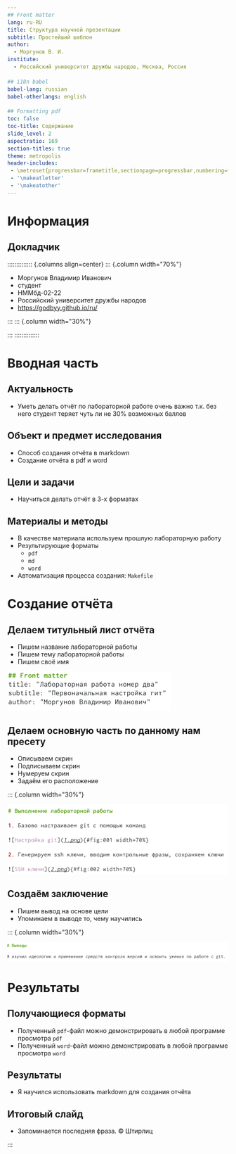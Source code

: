 ```yaml
---
## Front matter
lang: ru-RU
title: Структура научной презентации
subtitle: Простейший шаблон
author:
  - Моргунов В. И.
institute:
  - Российский университет дружбы народов, Москва, Россия

## i18n babel
babel-lang: russian
babel-otherlangs: english

## Formatting pdf
toc: false
toc-title: Содержание
slide_level: 2
aspectratio: 169
section-titles: true
theme: metropolis
header-includes:
 - \metroset{progressbar=frametitle,sectionpage=progressbar,numbering=fraction}
 - '\makeatletter'
 - '\makeatother'
---
```


# Информация

## Докладчик

:::::::::::::: {.columns align=center}
::: {.column width="70%"}

  * Моргунов Владимир Иванович
  * студент 
  * НММбд-02-22
  * Российский университет дружбы народов
  * <https://godbyy.github.io/ru/>

:::
::: {.column width="30%"}


:::
::::::::::::::

# Вводная часть

## Актуальность

- Уметь делать отчёт по лабораторной работе очень важно т.к. без него студент теряет чуть ли не 30% возможных бaллов

## Объект и предмет исследования

- Способ создания отчёта в markdown
- Создание отчёта в pdf и word

## Цели и задачи

- Научиться делать отчёт в 3-х форматах

## Материалы и методы

- В качестве материала используем прошлую лабораторную работу
- Результирующие форматы
	- `pdf`
	- `md`
	- `word`
- Автоматизация процесса создания: `Makefile`

# Создание отчёта

## Делаем титульный лист отчёта

- Пишем название лабораторной работы
- Пишем тему лабораторной работы
- Пишем своё имя


![](./image/1.png)

## Делаем основную часть по данному нам пресету

- Описываем скрин
- Подписываем скрин
- Нумеруем скрин
- Задаём его расположение

::: {.column width="30%"}

![](./image/2.png)

## Создаём заключение

- Пишем вывод на основе цели
- Упоминаем в выводе то, чему научились

::: {.column width="30%"}

![](./image/3.png)

# Результаты

## Получающиеся форматы

- Полученный `pdf`-файл можно демонстрировать в любой программе просмотра `pdf`
- Полученный `word`-файл можно демонстрировать в любой программе просмотра `word`

## Результаты

- Я научился использовать markdown для создания отчёта


## Итоговый слайд

- Запоминается последняя фраза. © Штирлиц


:::

